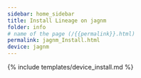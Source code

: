 ```yaml
---
sidebar: home_sidebar
title: Install Lineage on jagnm
folder: info
# name of the page (/{{permalink}}.html)
permalink: jagnm_Install.html
device: jagnm
---
```

{% include templates/device_install.md %}
